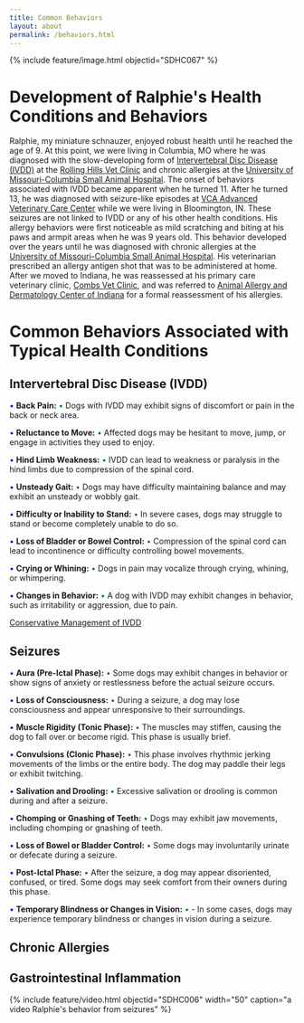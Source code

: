 ```yaml
---
title: Common Behaviors
layout: about
permalink: /behaviors.html
---
```


{% include feature/image.html objectid="SDHC067" %}

# Development of Ralphie's Health Conditions and Behaviors

Ralphie, my miniature schnauzer, enjoyed robust health until he reached the age of 9. At this point, we were living in Columbia, MO where he was diagnosed with the slow-developing form of [Intervertebral Disc Disease (IVDD)](https://www.youtube.com/watch?v=u3DFNXvUEH0) at the [Rolling Hills Vet Clinic](https://rollinghillsvethospital.com/) and chronic allergies at the [University of Missouri-Columbia Small Animal Hospital](https://vhc.missouri.edu/small-animal-hospital/). The onset of behaviors associated with IVDD became apparent when he turned 11. After he turned 13, he was diagnosed with seizure-like episodes at [VCA Advanced Veterinary Care Center](https://vcahospitals.com/advanced-veterinary-care-center) while we were living in Bloomington, IN. These seizures are not linked to IVDD or any of his other health conditions. His allergy behaviors were first noticeable as mild scratching and biting at his paws and armpit areas when he was 9 years old. This behavior developed over the years until he was diagnosed with chronic allergies at the [University of Missouri-Columbia Small Animal Hospital](https://vhc.missouri.edu/small-animal-hospital/). His veterinarian prescribed an allergy antigen shot that was to be administered at home. After we moved to Indiana, he was reassessed at his primary care veterinary clinic, [Combs Vet Clinic](https://www.combsvetclinic.com/), and was referred to [Animal Allergy and Dermatology Center of Indiana](https://www.aadci.com/) for a formal reassessment of his allergies.

# Common Behaviors Associated with Typical Health Conditions

## Intervertebral Disc Disease (IVDD)

<span style="color:blue;">&bull;</span> **Back Pain:**
  <span style="color:green;">&bull;</span> Dogs with IVDD may exhibit signs of discomfort or pain in the back or neck area.

<span style="color:blue;">&bull;</span> **Reluctance to Move:**
  <span style="color:green;">&bull;</span> Affected dogs may be hesitant to move, jump, or engage in activities they used to enjoy.

<span style="color:blue;">&bull;</span> **Hind Limb Weakness:**
  <span style="color:green;">&bull;</span> IVDD can lead to weakness or paralysis in the hind limbs due to compression of the spinal cord.

<span style="color:blue;">&bull;</span> **Unsteady Gait:**
  <span style="color:green;">&bull;</span> Dogs may have difficulty maintaining balance and may exhibit an unsteady or wobbly gait.

<span style="color:blue;">&bull;</span> **Difficulty or Inability to Stand:**
  <span style="color:green;">&bull;</span> In severe cases, dogs may struggle to stand or become completely unable to do so.

<span style="color:blue;">&bull;</span> **Loss of Bladder or Bowel Control:**
  <span style="color:green;">&bull;</span> Compression of the spinal cord can lead to incontinence or difficulty controlling bowel movements.

<span style="color:blue;">&bull;</span> **Crying or Whining:**
  <span style="color:green;">&bull;</span> Dogs in pain may vocalize through crying, whining, or whimpering.

<span style="color:blue;">&bull;</span> **Changes in Behavior:**
  <span style="color:green;">&bull;</span> A dog with IVDD may exhibit changes in behavior, such as irritability or aggression, due to pain.

[Conservative Management of IVDD](https://www.youtube.com/watch?v=SN_Sodwrd68)

## Seizures

<span style="color:blue;">&bull;</span> **Aura (Pre-Ictal Phase):**
  <span style="color:green;">&bull;</span> Some dogs may exhibit changes in behavior or show signs of anxiety or restlessness before the actual seizure occurs.

<span style="color:blue;">&bull;</span> **Loss of Consciousness:**
  <span style="color:green;">&bull;</span> During a seizure, a dog may lose consciousness and appear unresponsive to their surroundings.

<span style="color:blue;">&bull;</span> **Muscle Rigidity (Tonic Phase):**
  <span style="color:green;">&bull;</span> The muscles may stiffen, causing the dog to fall over or become rigid. This phase is usually brief.

<span style="color:blue;">&bull;</span> **Convulsions (Clonic Phase):**
  <span style="color:green;">&bull;</span> This phase involves rhythmic jerking movements of the limbs or the entire body. The dog may paddle their legs or exhibit twitching.

<span style="color:blue;">&bull;</span> **Salivation and Drooling:**
  <span style="color:green;">&bull;</span> Excessive salivation or drooling is common during and after a seizure.

<span style="color:blue;">&bull;</span> **Chomping or Gnashing of Teeth:**
  <span style="color:green;">&bull;</span> Dogs may exhibit jaw movements, including chomping or gnashing of teeth.

<span style="color:blue;">&bull;</span> **Loss of Bowel or Bladder Control:**
  <span style="color:green;">&bull;</span> Some dogs may involuntarily urinate or defecate during a seizure.

<span style="color:blue;">&bull;</span> **Post-Ictal Phase:**
  <span style="color:green;">&bull;</span> After the seizure, a dog may appear disoriented, confused, or tired. Some dogs may seek comfort from their owners during this phase.

<span style="color:blue;">&bull;</span> **Temporary Blindness or Changes in Vision:**
<span style="color:green;">&bull;</span> - In some cases, dogs may experience temporary blindness or changes in vision during a seizure.

## Chronic Allergies

## Gastrointestinal Inflammation


{% include feature/video.html objectid="SDHC006" width="50" caption="a video Ralphie's behavior from seizures" %}


